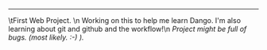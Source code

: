 ----------------------------
\tFirst Web Project.
 \n
Working on this to help me learn Dango. 
I'm also learning about git and github and the workflow!\n
*Project might be full of bugs. (most likely. :-) ).*
